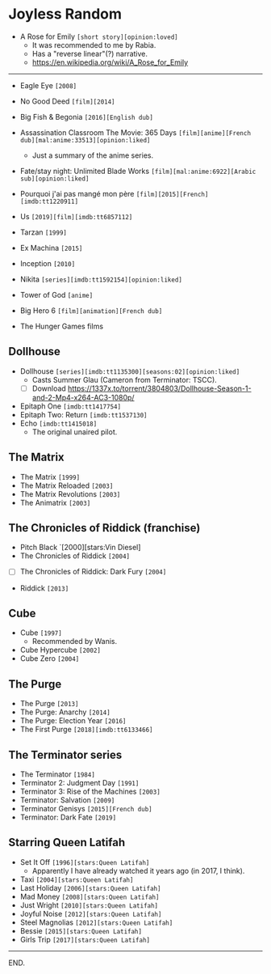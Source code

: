 # Joyless Random

- A Rose for Emily `[short story][opinion:loved]`
    * It was recommended to me by Rabia.
    * Has a "reverse linear"(?) narrative.
    * https://en.wikipedia.org/wiki/A_Rose_for_Emily

---

- Eagle Eye `[2008]`

- No Good Deed `[film][2014]`

- Big Fish & Begonia `[2016][English dub]`

- Assassination Classroom The Movie: 365 Days `[film][anime][French dub][mal:anime:33513][opinion:liked]`
    * Just a summary of the anime series.

- Fate/stay night: Unlimited Blade Works `[film][mal:anime:6922][Arabic sub][opinion:liked]`

- Pourquoi j'ai pas mangé mon père `[film][2015][French][imdb:tt1220911]`

- Us `[2019][film][imdb:tt6857112]`

- Tarzan `[1999]`

- Ex Machina `[2015]`

- Inception `[2010]`


- Nikita `[series][imdb:tt1592154][opinion:liked]`

- Tower of God `[anime]`

- Big Hero 6 `[film][animation][French dub]`

- The Hunger Games films

## Dollhouse
- Dollhouse `[series][imdb:tt1135300][seasons:02][opinion:liked]`
    * Casts Summer Glau (Cameron from Terminator: TSCC).
    * [ ] Download https://1337x.to/torrent/3804803/Dollhouse-Season-1-and-2-Mp4-x264-AC3-1080p/
- Epitaph One `[imdb:tt1417754]`
- Epitaph Two: Return `[imdb:tt1537130]`
- Echo `[imdb:tt1415018]`
    * The original unaired pilot.

## The Matrix
- The Matrix `[1999]`
- The Matrix Reloaded `[2003]`
- The Matrix Revolutions `[2003]`
- The Animatrix `[2003]`

## The Chronicles of Riddick (franchise)
- Pitch Black `[2000][stars:Vin Diesel]
- The Chronicles of Riddick `[2004]`
- [ ] The Chronicles of Riddick: Dark Fury `[2004]`
- Riddick `[2013]`

## Cube
- Cube `[1997]`
    * Recommended by Wanis.
- Cube Hypercube `[2002]`
- Cube Zero `[2004]`

## The Purge
- The Purge `[2013]`
- The Purge: Anarchy `[2014]`
- The Purge: Election Year `[2016]`
- The First Purge `[2018][imdb:tt6133466]`

## The Terminator series
- The Terminator `[1984]`
- Terminator 2: Judgment Day `[1991]`
- Terminator 3: Rise of the Machines `[2003]`
- Terminator: Salvation `[2009]`
- Terminator Genisys `[2015][French dub]`
- Terminator: Dark Fate `[2019]`

## Starring Queen Latifah
- Set It Off `[1996][stars:Queen Latifah]`
    * Apparently I have already watched it years ago (in 2017, I think).
- Taxi `[2004][stars:Queen Latifah]`
- Last Holiday `[2006][stars:Queen Latifah]`
- Mad Money `[2008][stars:Queen Latifah]`
- Just Wright `[2010][stars:Queen Latifah]`
- Joyful Noise `[2012][stars:Queen Latifah]`
- Steel Magnolias `[2012][stars:Queen Latifah]`
- Bessie `[2015][stars:Queen Latifah]`
- Girls Trip `[2017][stars:Queen Latifah]`

---

END.
